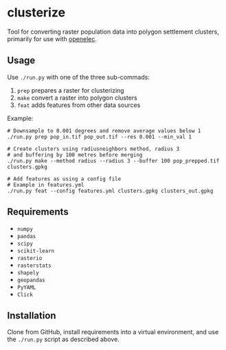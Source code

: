 # clusterize

Tool for converting raster population data into polygon settlement clusters, primarily for use with [openelec](https://github.com/carderne/openelec).

## Usage
Use `./run.py` with one of the three sub-commads:
1. `prep` prepares a raster for clusterizing
2. `make` convert a raster into polygon clusters
3. `feat` adds features from other data sources

Example:

```
# Downsample to 0.001 degrees and remove average values below 1
./run.py prep pop_in.tif pop_out.tif --res 0.001 --min_val 1

# Create clusters using radiusneighbors method, radius 3
# and buffering by 100 metres before merging
./run.py make --method radius --radius 3 --buffer 100 pop_prepped.tif clusters.gpkg

# Add features as using a config file
# Example in features.yml
./run.py feat --config features.yml clusters.gpkg clusters_out.gpkg
```

## Requirements
- `numpy`
- `pandas`
- `scipy`
- `scikit-learn`
- `rasterio`
- `rasterstats`
- `shapely`
- `geopandas`
- `PyYAML`
- `Click`

## Installation
Clone from GitHub, install requirements into a virtual environment, and use the `./run.py` script as described above.

